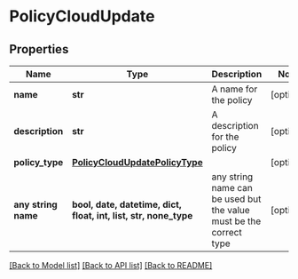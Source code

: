 # PolicyCloudUpdate


## Properties
Name | Type | Description | Notes
------------ | ------------- | ------------- | -------------
**name** | **str** | A name for the policy | [optional] 
**description** | **str** | A description for the policy | [optional] 
**policy_type** | [**PolicyCloudUpdatePolicyType**](PolicyCloudUpdatePolicyType.md) |  | [optional] 
**any string name** | **bool, date, datetime, dict, float, int, list, str, none_type** | any string name can be used but the value must be the correct type | [optional]

[[Back to Model list]](../README.md#documentation-for-models) [[Back to API list]](../README.md#documentation-for-api-endpoints) [[Back to README]](../README.md)


